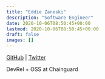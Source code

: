 ```yaml
---
title: "Eddie Zaneski"
description: "Software Engineer"
date: 2020-10-06T08:50:45+00:00
lastmod: 2020-10-06T08:50:45+00:00
draft: false
images: []
---
```


[GitHub](https://github.com/eddiezane) | [Twitter](https://twitter.com/eddiezane)

DevRel + OSS at Chainguard